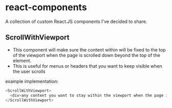 # react-components
A collection of custom React.JS components I've decided to share.

## ScrollWithViewport

- This component will make sure the content within will be fixed to the top of the viewport when the page is scrolled down beyond the top of the element.
- This is useful for menus or headers that you want to keep visible when the user scrolls

example implementation:
```javascript
<ScrollWithViewport>
  <div>any content you want to stay within the viewport when the page is scrolled</div
</ScrollWithViewport>
```
